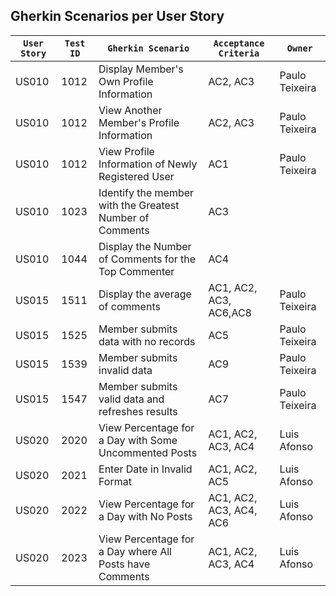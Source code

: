 ## Gherkin Scenarios per User Story

| `User Story` | `Test ID` | `Gherkin Scenario`                                       | `Acceptance Criteria`  | `Owner`        |
| ------------ | --------- | -------------------------------------------------------- | ---------------------- | -------------- |
| US010        | 1012      | Display Member's Own Profile Information                 | AC2, AC3               | Paulo Teixeira |
| US010        | 1012      | View Another Member's Profile Information                | AC2, AC3               | Paulo Teixeira |
| US010        | 1012      | View Profile Information of Newly Registered User        | AC1                    | Paulo Teixeira |
| US010        | 1023      | Identify the member with the Greatest Number of Comments | AC3                    |                |
| US010        | 1044      | Display the Number of Comments for the Top Commenter     | AC4                    |                |
| US015        | 1511      | Display the average of comments                          | AC1, AC2, AC3, AC6,AC8 | Paulo Teixeira |
| US015        | 1525      | Member submits data with no records                      | AC5                    | Paulo Teixeira |
| US015        | 1539      | Member submits invalid data                              | AC9                    | Paulo Teixeira |
| US015        | 1547      | Member submits valid data and refreshes results          | AC7                    | Paulo Teixeira |
| US020        | 2020      | View Percentage for a Day with Some Uncommented Posts    | AC1, AC2, AC3, AC4     | Luis Afonso    |
| US020        | 2021      | Enter Date in Invalid Format                             | AC1, AC2, AC5          | Luis Afonso    |
| US020        | 2022      | View Percentage for a Day with No Posts                  | AC1, AC2, AC3, AC4, AC6| Luis Afonso    |
| US020        | 2023      | View Percentage for a Day where All Posts have Comments  | AC1, AC2, AC3, AC4     | Luis Afonso    |